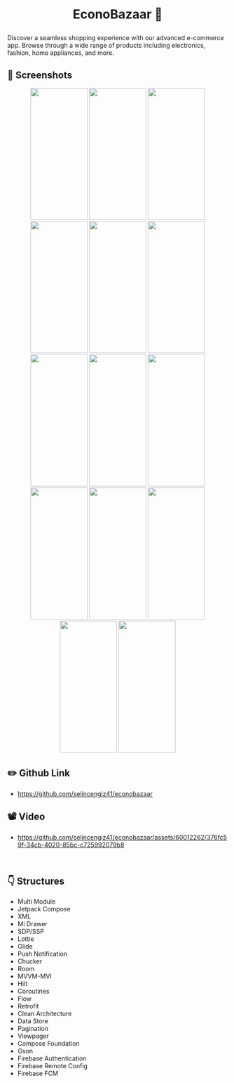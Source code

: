 # <p align="center"> EconoBazaar 🛒 </p>

Discover a seamless shopping experience with our advanced e-commerce app. Browse through a wide range of products including electronics, fashion, home appliances, and more.
<!-- Screenshots -->
## 📸 Screenshots
<p align="center">
  <img src="https://github.com/selincengiz41/econobazaar/assets/60012262/98946a20-0c2e-4348-8d41-b5d03ea12ae8" width="130" height="300"/>
  <img src="https://github.com/selincengiz41/econobazaar/assets/60012262/fe5bfba7-08bb-44c2-9b48-42ecb4d61feb" width="130" height="300"/>
  <img src="https://github.com/selincengiz41/econobazaar/assets/60012262/134f1da4-2510-4259-a483-e64512300a3c" width="130" height="300"/>
  <img src="https://github.com/selincengiz41/econobazaar/assets/60012262/95c10e29-d987-43c5-9dd1-3b4bb2e1163d" width="130" height="300"/>
  <img src="https://github.com/selincengiz41/econobazaar/assets/60012262/6de68034-3851-4d9b-89b1-650590e9e716" width="130" height="300"/>
  <img src="https://github.com/selincengiz41/econobazaar/assets/60012262/0936b975-ae41-440f-bac2-efea47f20ef1" width="130" height="300"/>
  <img src="https://github.com/selincengiz41/econobazaar/assets/60012262/8482e2ab-2b61-47e8-b41a-b88d55595754" width="130" height="300"/>
  <img src="https://github.com/selincengiz41/econobazaar/assets/60012262/7707c331-7cd9-4926-91bb-743faeaaf21a" width="130" height="300"/>
  <img src="https://github.com/selincengiz41/econobazaar/assets/60012262/0315614f-dfe4-4d03-9672-a107555024a5" width="130" height="300"/>
  <img src="https://github.com/selincengiz41/econobazaar/assets/60012262/85010682-de01-4712-95b6-2053b7bc00b6" width="130" height="300"/>
  <img src="https://github.com/selincengiz41/econobazaar/assets/60012262/c1176c8d-40cd-4904-8df6-e8c000868b32" width="130" height="300"/> 
  <img src="https://github.com/selincengiz41/econobazaar/assets/60012262/b6561d41-3787-4ed7-8fad-2ad464e3232b" width="130" height="300"/>
  <img src="https://github.com/selincengiz41/econobazaar/assets/60012262/28fd670e-ef09-4cee-91c6-2892131fd8f8" width="130" height="300"/> 
  <img src="https://github.com/selincengiz41/econobazaar/assets/60012262/93b02824-49db-4cdf-9ed4-484d6af3d38d" width="130" height="300"/>



</p>

## ✏️ Github Link

- https://github.com/selincengiz41/econobazaar
  
## 📽 Video 

- https://github.com/selincengiz41/econobazaar/assets/60012262/376fc59f-34cb-4020-85bc-c725992079b8

<br>

## :point_down: Structures 
- Multi Module
- Jetpack Compose
- XML
- Mi Drawer
- SDP/SSP
- Lottie
- Glide
- Push Notification
- Chucker
- Room
- MVVM-MVI
- Hilt
- Coroutines
- Flow
- Retrofit
- Clean Architecture
- Data Store
- Pagination
- Viewpager
- Compose Foundation
- Gson
- Firebase Authentication
- Firebase Remote Config
- Firebase FCM


